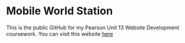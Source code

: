 # **Mobile World Station**
This is the public GitHub for my Pearson Unit 13 Website Development coursework. You can visit this website [here](https://mws.chriswasntavailable.xyz)
